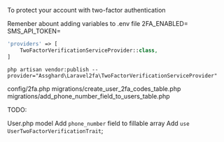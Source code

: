 To protect your account with two-factor authentication

Remenber abount adding variables to .env file
2FA_ENABLED=
SMS_API_TOKEN=




```php
'providers' => [
    TwoFactorVerificationServiceProvider::class,
]
```

`php artisan vendor:publish --provider="Assghard\Laravel2fa\TwoFactorVerificationServiceProvider"`

config/2fa.php
migrations/create_user_2fa_codes_table.php
migrations/add_phone_number_field_to_users_table.php



TODO: 

User.php model
Add `phone_number` field to fillable array
Add `use UserTwoFactorVerificationTrait`;

